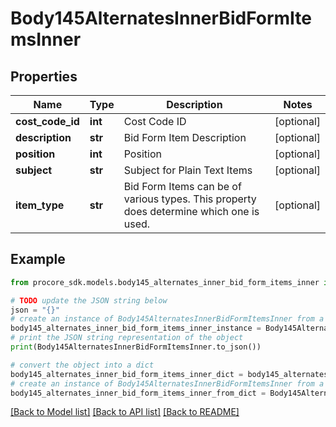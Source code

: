 # Body145AlternatesInnerBidFormItemsInner


## Properties

Name | Type | Description | Notes
------------ | ------------- | ------------- | -------------
**cost_code_id** | **int** | Cost Code ID | [optional] 
**description** | **str** | Bid Form Item Description | [optional] 
**position** | **int** | Position | [optional] 
**subject** | **str** | Subject for Plain Text Items | [optional] 
**item_type** | **str** | Bid Form Items can be of various types. This property does determine which one is used. | [optional] 

## Example

```python
from procore_sdk.models.body145_alternates_inner_bid_form_items_inner import Body145AlternatesInnerBidFormItemsInner

# TODO update the JSON string below
json = "{}"
# create an instance of Body145AlternatesInnerBidFormItemsInner from a JSON string
body145_alternates_inner_bid_form_items_inner_instance = Body145AlternatesInnerBidFormItemsInner.from_json(json)
# print the JSON string representation of the object
print(Body145AlternatesInnerBidFormItemsInner.to_json())

# convert the object into a dict
body145_alternates_inner_bid_form_items_inner_dict = body145_alternates_inner_bid_form_items_inner_instance.to_dict()
# create an instance of Body145AlternatesInnerBidFormItemsInner from a dict
body145_alternates_inner_bid_form_items_inner_from_dict = Body145AlternatesInnerBidFormItemsInner.from_dict(body145_alternates_inner_bid_form_items_inner_dict)
```
[[Back to Model list]](../README.md#documentation-for-models) [[Back to API list]](../README.md#documentation-for-api-endpoints) [[Back to README]](../README.md)


